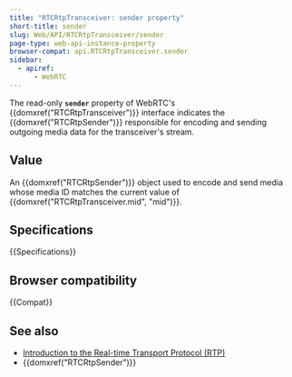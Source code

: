 ```yaml
---
title: "RTCRtpTransceiver: sender property"
short-title: sender
slug: Web/API/RTCRtpTransceiver/sender
page-type: web-api-instance-property
browser-compat: api.RTCRtpTransceiver.sender
sidebar:
  - apiref:
      - WebRTC
---
```


The read-only **`sender`** property
of WebRTC's {{domxref("RTCRtpTransceiver")}} interface indicates the
{{domxref("RTCRtpSender")}} responsible for encoding and sending outgoing media data
for the transceiver's stream.

## Value

An {{domxref("RTCRtpSender")}} object used to encode and send media whose media ID
matches the current value of {{domxref("RTCRtpTransceiver.mid", "mid")}}.

## Specifications

{{Specifications}}

## Browser compatibility

{{Compat}}

## See also

- [Introduction to the Real-time Transport Protocol (RTP)](/en-US/docs/Web/API/WebRTC_API/Intro_to_RTP)
- {{domxref("RTCRtpSender")}}
